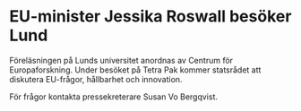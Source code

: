 # EU-minister Jessika Roswall besöker Lund

Föreläsningen på Lunds universitet anordnas av Centrum för Europaforskning. Under besöket på Tetra Pak kommer statsrådet att diskutera EU-frågor, hållbarhet och innovation.

För frågor kontakta pressekreterare Susan Vo Bergqvist.
